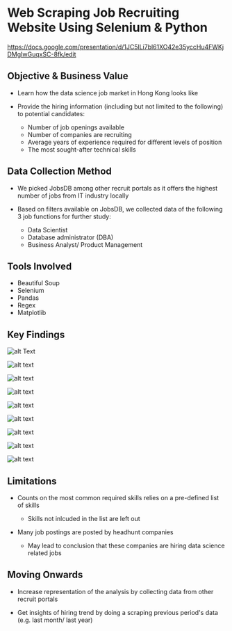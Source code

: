 # Web Scraping Job Recruiting Website Using Selenium & Python

https://docs.google.com/presentation/d/1JC5lLi7bl61XO42e35yccHu4FWKjDMgIwGuqxSC-8fk/edit


## Objective & Business Value

* Learn how the data science job market in Hong Kong looks like

* Provide the hiring information (including but not limited to the following) to potential candidates:
  * Number of job openings available
  * Number of companies are recruiting
  * Average years of experience required for different levels of position
  * The most sought-after technical skills 


## Data Collection Method

* We picked JobsDB among other recruit portals as it offers the highest number of jobs from IT industry locally

* Based on filters available on JobsDB, we collected data of the following 3 job functions for further study:
  * Data Scientist
  * Database administrator (DBA)
  * Business Analyst/ Product Management


## Tools Involved

* Beautiful Soup
* Selenium
* Pandas
* Regex
* Matplotlib


## Key Findings


![alt Text](https://github.com/Cdarren3/WebScraping-JobMarketAnalysis/blob/main/img/202009_%20%20Web%20Scraping%20-%20JobsDB%20(0).png)


![alt text](https://github.com/Cdarren3/WebScraping-JobMarketAnalysis/blob/main/img/202009_%20%20Web%20Scraping%20-%20JobsDB%20(1).png)



![alt text](https://github.com/Cdarren3/WebScraping-JobMarketAnalysis/blob/main/img/202009_%20%20Web%20Scraping%20-%20JobsDB%20(2).png)



![alt text](https://github.com/Cdarren3/WebScraping-JobMarketAnalysis/blob/main/img/202009_%20%20Web%20Scraping%20-%20JobsDB%20(3).png)



![alt text](https://github.com/Cdarren3/WebScraping-JobMarketAnalysis/blob/main/img/202009_%20%20Web%20Scraping%20-%20JobsDB%20(4).png)



![alt text](https://github.com/Cdarren3/WebScraping-JobMarketAnalysis/blob/main/img/202009_%20%20Web%20Scraping%20-%20JobsDB%20(5).png)



![alt text](https://github.com/Cdarren3/WebScraping-JobMarketAnalysis/blob/main/img/202009_%20%20Web%20Scraping%20-%20JobsDB%20(6).png)



![alt text](https://github.com/Cdarren3/WebScraping-JobMarketAnalysis/blob/main/img/202009_%20%20Web%20Scraping%20-%20JobsDB%20(7).png)



![alt text](https://github.com/Cdarren3/WebScraping-JobMarketAnalysis/blob/main/img/202009_%20%20Web%20Scraping%20-%20JobsDB%20(8).png)




## Limitations

* Counts on the most common required skills relies on a pre-defined list of skills
  * Skills not inlcuded in the list are left out
  
* Many job postings are posted by headhunt companies 
  * May lead to conclusion that these companies are hiring data science related jobs


## Moving Onwards

* Increase representation of the analysis by collecting data from other recruit portals
  
* Get insights of hiring trend by doing a scraping previous period's data (e.g. last month/ last year)
